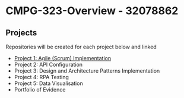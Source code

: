# CMPG-323-Overview - 32078862

## Projects

Repositories will be created for each project below and linked

- [Project 1: Agile (Scrum) Implementation](https://github.com/playtunes100/CMPG-323-Overview-32078862)
- Project 2: API Configuration
- Project 3: Design and Architecture Patterns Implementation
- Project 4: RPA Testing
- Project 5: Data Visualisation
- Portfolio of Evidence
